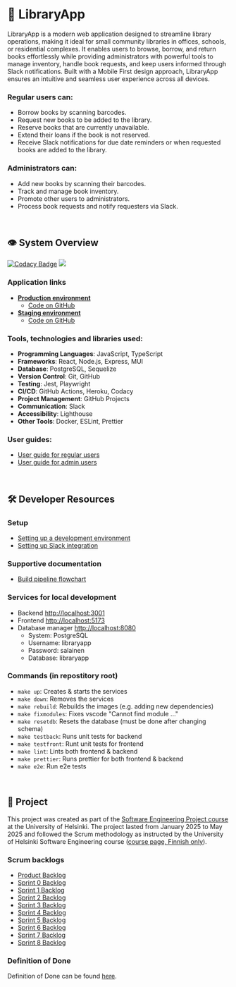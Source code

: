 # 📖 LibraryApp

LibraryApp is a modern web application designed to streamline library operations, making it ideal for small community libraries in offices, schools, or residential complexes. It enables users to browse, borrow, and return books effortlessly while providing administrators with powerful tools to manage inventory, handle book requests, and keep users informed through Slack notifications. Built with a Mobile First design approach, LibraryApp ensures an intuitive and seamless user experience across all devices.

### Regular users can:
- Borrow books by scanning barcodes.
- Request new books to be added to the library.
- Reserve books that are currently unavailable.
- Extend their loans if the book is not reserved.
- Receive Slack notifications for due date reminders or when requested books are added to the library.

### Administrators can:
- Add new books by scanning their barcodes.
- Track and manage book inventory.
- Promote other users to administrators.
- Process book requests and notify requesters via Slack.

&nbsp;

## 👁️ System Overview

[![Codacy Badge](https://app.codacy.com/project/badge/Grade/d076ef5e55b14733b6292ddb3391bbdc)](https://app.codacy.com/gh/tuulestatemmattu/libraryapp/dashboard?utm_source=gh&utm_medium=referral&utm_content=&utm_campaign=Badge_grade)
![](https://byob.yarr.is/tuulestatemmattu/libraryapp/las)

### Application links
- **[Production environment](https://ohtu-library-7801af5eb8b8.herokuapp.com/)**
  - [Code on GitHub](https://github.com/tuulestatemmattu/libraryapp/tree/main)
- **[Staging environment](https://ohtu-library-staging-c43b89853868.herokuapp.com/)**
  - [Code on GitHub](https://github.com/tuulestatemmattu/libraryapp/tree/staging)

### Tools, technologies and libraries used:
- **Programming Languages**: JavaScript, TypeScript
- **Frameworks**: React, Node.js, Express, MUI
- **Database**: PostgreSQL, Sequelize
- **Version Control**: Git, GitHub
- **Testing**: Jest, Playwright
- **CI/CD**: GitHub Actions, Heroku, Codacy
- **Project Management**: GitHub Projects
- **Communication**: Slack
- **Accessibility**: Lighthouse
- **Other Tools**: Docker, ESLint, Prettier

### User guides:
- [User guide for regular users](https://github.com/tuulestatemmattu/libraryapp/blob/staging/documents/general_app_use_instructions.md)
- [User guide for admin users](https://github.com/tuulestatemmattu/libraryapp/blob/staging/documents/general_app_use_instructions.md)

&nbsp;


## 🛠️ Developer Resources

### Setup
* [Setting up a development environment](documents/development_environment_setup.md)
* [Setting up Slack integration](https://github.com/tuulestatemmattu/libraryapp/blob/main/documents/slack_bot_setup.md)

### Supportive documentation
* [Build pipeline flowchart](https://github.com/tuulestatemmattu/libraryapp/blob/staging/documents/build_pipeline_documentation.md)

### Services for local development
* Backend [http://localhost:3001](http://localhost:3001)
* Frontend [http://localhost:5173](http://localhost:5173)
* Database manager [http://localhost:8080](http://localhost:8080)
    * System: PostgreSQL
    * Username: libraryapp
    * Password: salainen
    * Database: libraryapp

### Commands (in repostitory root)
* `make up`: Creates & starts the services
* `make down`: Removes the services
* `make rebuild`: Rebuilds the images (e.g. adding new dependencies)
* `make fixmodules`: Fixes vscode "Cannot find module ..."
* `make resetdb`: Resets the database (must be done after changing schema)
* `make testback`: Runs unit tests for backend
* `make testfront`: Runt unit tests for frontend
* `make lint`: Lints both frontend & backend
* `make prettier`: Runs prettier for both frontend & backend
* `make e2e`: Run e2e tests

&nbsp;


## 🚀 Project

This project was created as part of the [Software Engineering Project course](https://www.helsinki.fi/en/innovations-and-cooperation/innovations-and-entrepreneurship/business-collaboration-and-partnership/benefit-expertise-our-students/software-engineering-project) at the University of Helsinki. The project lasted from January 2025 to May 2025 and followed the Scrum methodology as instructed by the University of Helsinki Software Engineering course ([course page, Finnish only](https://ohjelmistotuotanto-hy.github.io/)).

### Scrum backlogs
- [Product Backlog](https://github.com/orgs/tuulestatemmattu/projects/19)
- [Sprint 0 Backlog](https://github.com/orgs/tuulestatemmattu/projects/21)
- [Sprint 1 Backlog](https://github.com/orgs/tuulestatemmattu/projects/24)
- [Sprint 2 Backlog](https://github.com/orgs/tuulestatemmattu/projects/26)
- [Sprint 3 Backlog](https://github.com/orgs/tuulestatemmattu/projects/28)
- [Sprint 4 Backlog](https://github.com/orgs/tuulestatemmattu/projects/30)
- [Sprint 5 Backlog](https://github.com/orgs/tuulestatemmattu/projects/31)
- [Sprint 6 Backlog](https://github.com/orgs/tuulestatemmattu/projects/33)
- [Sprint 7 Backlog](https://github.com/orgs/tuulestatemmattu/projects/36)
- [Sprint 8 Backlog](https://github.com/orgs/tuulestatemmattu/projects/37)

### Definition of Done
Definition of Done can be found [here](documents/definition_of_done.md).
